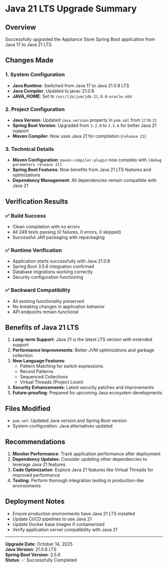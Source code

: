 # Java 21 LTS Upgrade Summary

## Overview
Successfully upgraded the Appliance Store Spring Boot application from Java 17 to Java 21 LTS.

## Changes Made

### 1. System Configuration
- **Java Runtime**: Switched from Java 17 to Java 21.0.8 LTS
- **Java Compiler**: Updated to javac 21.0.8
- **JAVA_HOME**: Set to `/usr/lib/jvm/jdk-21.0.8-oracle-x64`

### 2. Project Configuration
- **Java Version**: Updated `java.version` property in `pom.xml` from `17` to `21`
- **Spring Boot Version**: Upgraded from `3.2.0` to `3.5.6` for better Java 21 support
- **Maven Compiler**: Now uses Java 21 for compilation (`release 21`)

### 3. Technical Details
- **Maven Configuration**: `maven-compiler-plugin` now compiles with `[debug parameters release 21]`
- **Spring Boot Features**: Now benefits from Java 21 LTS features and optimizations
- **Dependency Management**: All dependencies remain compatible with Java 21

## Verification Results

### ✅ Build Success
- Clean compilation with no errors
- All 249 tests passing (0 failures, 0 errors, 0 skipped)
- Successful JAR packaging with repackaging

### ✅ Runtime Verification
- Application starts successfully with Java 21.0.8
- Spring Boot 3.5.6 integration confirmed
- Database migrations working correctly
- Security configuration functioning

### ✅ Backward Compatibility
- All existing functionality preserved
- No breaking changes in application behavior
- API endpoints remain functional

## Benefits of Java 21 LTS

1. **Long-term Support**: Java 21 is the latest LTS version with extended support
2. **Performance Improvements**: Better JVM optimizations and garbage collection
3. **New Language Features**: 
   - Pattern Matching for switch expressions
   - Record Patterns
   - Sequenced Collections
   - Virtual Threads (Project Loom)
4. **Security Enhancements**: Latest security patches and improvements
5. **Future-proofing**: Prepared for upcoming Java ecosystem developments

## Files Modified
- `pom.xml`: Updated Java version and Spring Boot version
- System configuration: Java alternatives updated

## Recommendations

1. **Monitor Performance**: Track application performance after deployment
2. **Dependency Updates**: Consider updating other dependencies to leverage Java 21 features
3. **Code Optimization**: Explore Java 21 features like Virtual Threads for improved performance
4. **Testing**: Perform thorough integration testing in production-like environments

## Deployment Notes
- Ensure production environments have Java 21 LTS installed
- Update CI/CD pipelines to use Java 21
- Update Docker base images if containerized
- Verify application server compatibility with Java 21

---
**Upgrade Date**: October 14, 2025  
**Java Version**: 21.0.8 LTS  
**Spring Boot Version**: 3.5.6  
**Status**: ✅ Successfully Completed